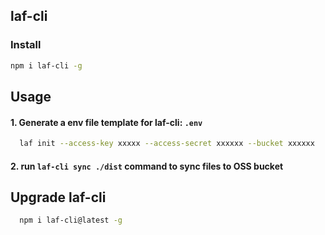 ## laf-cli

### Install

```bash
npm i laf-cli -g
```

## Usage

#### 1. Generate a env file template for laf-cli: `.env`

```bash
  laf init --access-key xxxxx --access-secret xxxxxx --bucket xxxxxx
```

#### 2. run `laf-cli sync ./dist` command to sync files to OSS bucket

## Upgrade laf-cli

```sh
  npm i laf-cli@latest -g
```
